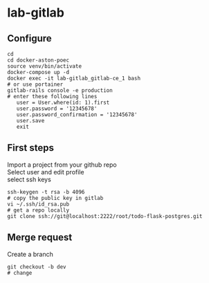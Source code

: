 # lab-gitlab


## Configure
```shell
cd 
cd docker-aston-poec
source venv/bin/activate
docker-compose up -d
docker exec -it lab-gitlab_gitlab-ce_1 bash
# or use portainer
gitlab-rails console -e production
# enter these following lines
   user = User.where(id: 1).first
   user.password = '12345678'
   user.password_confirmation = '12345678'
   user.save
   exit
```

## First steps
Import a project from your github repo  
Select user and edit profile  
select ssh keys
```shell
ssh-keygen -t rsa -b 4096
# copy the public key in gitlab
vi ~/.ssh/id_rsa.pub
# get a repo locally
git clone ssh://git@localhost:2222/root/todo-flask-postgres.git
```

## Merge request
Create a branch
```shell
git checkout -b dev
# change 
